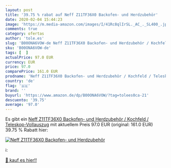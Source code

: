 ```yaml
---
layout: post
title: '39.75 % rabat auf Neff Z11TF36X0 Backofen- und Herdzubehör'
date: 2020-02-04 15:44:23
image: 'https://m.media-amazon.com/images/I/41Rc8qlIrSL._AC_._SL400_.jpg'
comments: true
category: ofertas
author: 'tole.es'
slug: 'B00ONA6VOW-de Neff Z11TF36X0 Backofen- und Herdzubehör / Kochfeld /...'
sku: 'B00ONA6VOW-de'
tags: [  ]
actualPrice: 97.0 EUR
currency: EUR
price: 97.0
comparePrice: 161.0 EUR
prodname: 'Neff Z11TF36X0 Backofen- und Herdzubehör / Kochfeld / Teleskop-Vollauszug'
country: 'de'
flag: '🇩🇪'
brand: ''
buyurl: 'https://www.amazon.de/dp/B00ONA6VOW/?tag=tolees0ca-21'
descuento: '39.75'
average: '97.0'
---
```


Es gibt ein [Neff Z11TF36X0 Backofen- und Herdzubehör / Kochfeld / Teleskop-Vollauszug](https://www.amazon.de/dp/B00ONA6VOW/?tag=tolees0ca-21) mit aktuellem Preis 97.0 EUR (original: 161.0 EUR) 39.75 % Rabatt hier:

[![Neff Z11TF36X0 Backofen- und Herdzubehör](https://m.media-amazon.com/images/I/41Rc8qlIrSL._AC_._SL400_.jpg)](https://www.amazon.de/dp/B00ONA6VOW/?tag=tolees0ca-21)

ℹ️:


[🛒 kauf es hier!!](https://www.amazon.de/dp/B00ONA6VOW/?tag=tolees0ca-21)
